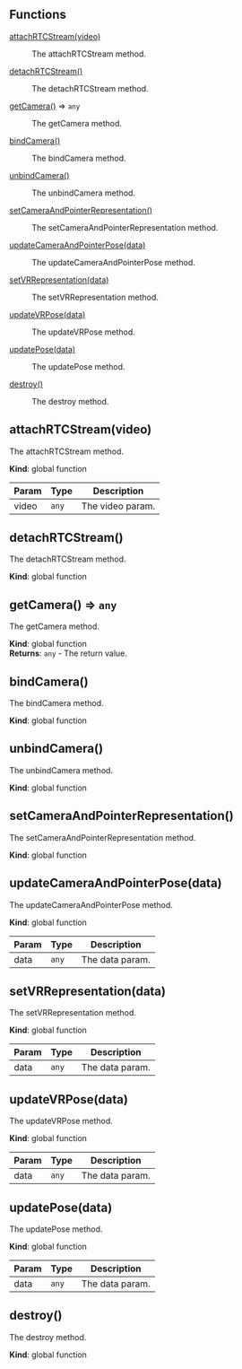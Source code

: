 ## Functions

<dl>
<dt><a href="#attachRTCStream">attachRTCStream(video)</a></dt>
<dd><p>The attachRTCStream method.</p>
</dd>
<dt><a href="#detachRTCStream">detachRTCStream()</a></dt>
<dd><p>The detachRTCStream method.</p>
</dd>
<dt><a href="#getCamera">getCamera()</a> ⇒ <code>any</code></dt>
<dd><p>The getCamera method.</p>
</dd>
<dt><a href="#bindCamera">bindCamera()</a></dt>
<dd><p>The bindCamera method.</p>
</dd>
<dt><a href="#unbindCamera">unbindCamera()</a></dt>
<dd><p>The unbindCamera method.</p>
</dd>
<dt><a href="#setCameraAndPointerRepresentation">setCameraAndPointerRepresentation()</a></dt>
<dd><p>The setCameraAndPointerRepresentation method.</p>
</dd>
<dt><a href="#updateCameraAndPointerPose">updateCameraAndPointerPose(data)</a></dt>
<dd><p>The updateCameraAndPointerPose method.</p>
</dd>
<dt><a href="#setVRRepresentation">setVRRepresentation(data)</a></dt>
<dd><p>The setVRRepresentation method.</p>
</dd>
<dt><a href="#updateVRPose">updateVRPose(data)</a></dt>
<dd><p>The updateVRPose method.</p>
</dd>
<dt><a href="#updatePose">updatePose(data)</a></dt>
<dd><p>The updatePose method.</p>
</dd>
<dt><a href="#destroy">destroy()</a></dt>
<dd><p>The destroy method.</p>
</dd>
</dl>

<a name="attachRTCStream"></a>

## attachRTCStream(video)
The attachRTCStream method.

**Kind**: global function  

| Param | Type | Description |
| --- | --- | --- |
| video | <code>any</code> | The video param. |

<a name="detachRTCStream"></a>

## detachRTCStream()
The detachRTCStream method.

**Kind**: global function  
<a name="getCamera"></a>

## getCamera() ⇒ <code>any</code>
The getCamera method.

**Kind**: global function  
**Returns**: <code>any</code> - The return value.  
<a name="bindCamera"></a>

## bindCamera()
The bindCamera method.

**Kind**: global function  
<a name="unbindCamera"></a>

## unbindCamera()
The unbindCamera method.

**Kind**: global function  
<a name="setCameraAndPointerRepresentation"></a>

## setCameraAndPointerRepresentation()
The setCameraAndPointerRepresentation method.

**Kind**: global function  
<a name="updateCameraAndPointerPose"></a>

## updateCameraAndPointerPose(data)
The updateCameraAndPointerPose method.

**Kind**: global function  

| Param | Type | Description |
| --- | --- | --- |
| data | <code>any</code> | The data param. |

<a name="setVRRepresentation"></a>

## setVRRepresentation(data)
The setVRRepresentation method.

**Kind**: global function  

| Param | Type | Description |
| --- | --- | --- |
| data | <code>any</code> | The data param. |

<a name="updateVRPose"></a>

## updateVRPose(data)
The updateVRPose method.

**Kind**: global function  

| Param | Type | Description |
| --- | --- | --- |
| data | <code>any</code> | The data param. |

<a name="updatePose"></a>

## updatePose(data)
The updatePose method.

**Kind**: global function  

| Param | Type | Description |
| --- | --- | --- |
| data | <code>any</code> | The data param. |

<a name="destroy"></a>

## destroy()
The destroy method.

**Kind**: global function  
